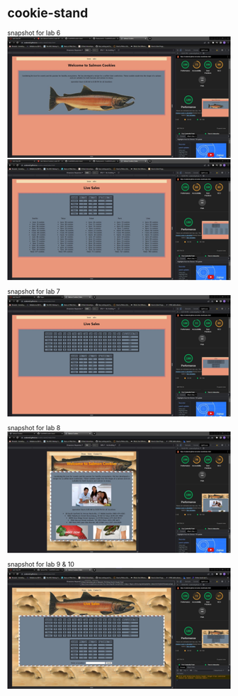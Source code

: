 # cookie-stand
snapshot for lab 6
  ![home page snapshot](https://github.com/CodeMell/cookie-stand/blob/main/Screenshot%202023-03-01%20193813.jpg)
  ![sales page snapshot](https://github.com/CodeMell/cookie-stand/blob/main/Screenshot%202023-03-01%20193839.jpg)

snapshot for lab 7
![lab 7 sale page](https://github.com/CodeMell/cookie-stand/blob/main/Screenshot%202023-03-03%20125758.jpg)

snapshot for lab 8
![lab 8 home page](https://github.com/CodeMell/cookie-stand/blob/main/Screenshot%202023-03-06%20194430.jpg)

snapshot for lab 9 & 10
![lab 9 slae page](https://github.com/CodeMell/cookie-stand/blob/main/Screenshot%202023-03-08%20135234.jpg)
